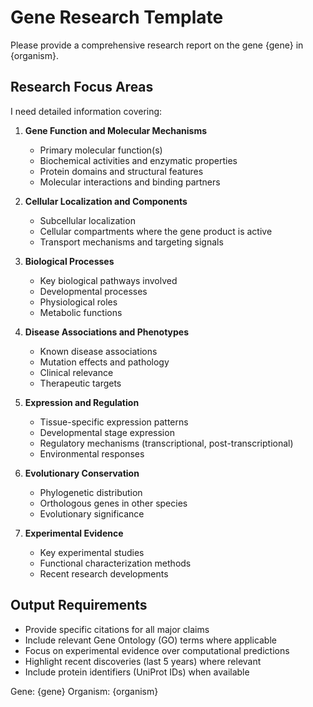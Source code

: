# Gene Research Template

Please provide a comprehensive research report on the gene {gene} in {organism}.

## Research Focus Areas

I need detailed information covering:

1. **Gene Function and Molecular Mechanisms**
   - Primary molecular function(s)
   - Biochemical activities and enzymatic properties
   - Protein domains and structural features
   - Molecular interactions and binding partners

2. **Cellular Localization and Components**
   - Subcellular localization
   - Cellular compartments where the gene product is active
   - Transport mechanisms and targeting signals

3. **Biological Processes**
   - Key biological pathways involved
   - Developmental processes
   - Physiological roles
   - Metabolic functions

4. **Disease Associations and Phenotypes**
   - Known disease associations
   - Mutation effects and pathology
   - Clinical relevance
   - Therapeutic targets

5. **Expression and Regulation**
   - Tissue-specific expression patterns
   - Developmental stage expression
   - Regulatory mechanisms (transcriptional, post-transcriptional)
   - Environmental responses

6. **Evolutionary Conservation**
   - Phylogenetic distribution
   - Orthologous genes in other species
   - Evolutionary significance

7. **Experimental Evidence**
   - Key experimental studies
   - Functional characterization methods
   - Recent research developments

## Output Requirements

- Provide specific citations for all major claims
- Include relevant Gene Ontology (GO) terms where applicable
- Focus on experimental evidence over computational predictions
- Highlight recent discoveries (last 5 years) where relevant
- Include protein identifiers (UniProt IDs) when available

Gene: {gene}
Organism: {organism}